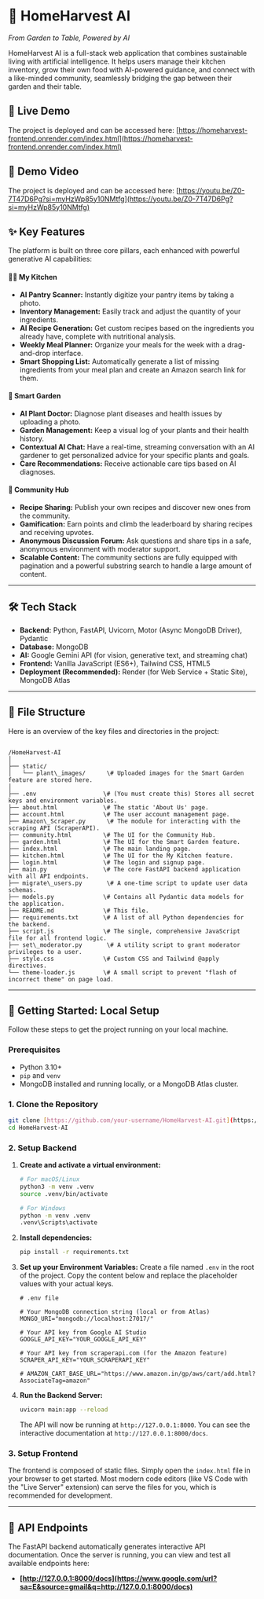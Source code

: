 # 🌱 HomeHarvest AI

_From Garden to Table, Powered by AI_

HomeHarvest AI is a full-stack web application that combines sustainable living with artificial intelligence. It helps users manage their kitchen inventory, grow their own food with AI-powered guidance, and connect with a like-minded community, seamlessly bridging the gap between their garden and their table.

## 🚀 Live Demo

The project is deployed and can be accessed here:
[https://homeharvest-frontend.onrender.com/index.html](https://homeharvest-frontend.onrender.com/index.html)

## 🚀 Demo Video

The project is deployed and can be accessed here:
[https://youtu.be/Z0-7T47D6Pg?si=myHzWp85y10NMtfg](https://youtu.be/Z0-7T47D6Pg?si=myHzWp85y10NMtfg)

## ✨ Key Features

The platform is built on three core pillars, each enhanced with powerful generative AI capabilities:

#### 🧑‍🍳 My Kitchen
- **AI Pantry Scanner:** Instantly digitize your pantry items by taking a photo.
- **Inventory Management:** Easily track and adjust the quantity of your ingredients.
- **AI Recipe Generation:** Get custom recipes based on the ingredients you already have, complete with nutritional analysis.
- **Weekly Meal Planner:** Organize your meals for the week with a drag-and-drop interface.
- **Smart Shopping List:** Automatically generate a list of missing ingredients from your meal plan and create an Amazon search link for them.

#### 🌿 Smart Garden
- **AI Plant Doctor:** Diagnose plant diseases and health issues by uploading a photo.
- **Garden Management:** Keep a visual log of your plants and their health history.
- **Contextual AI Chat:** Have a real-time, streaming conversation with an AI gardener to get personalized advice for your specific plants and goals.
- **Care Recommendations:** Receive actionable care tips based on AI diagnoses.

#### 💬 Community Hub
- **Recipe Sharing:** Publish your own recipes and discover new ones from the community.
- **Gamification:** Earn points and climb the leaderboard by sharing recipes and receiving upvotes.
- **Anonymous Discussion Forum:** Ask questions and share tips in a safe, anonymous environment with moderator support.
- **Scalable Content:** The community sections are fully equipped with pagination and a powerful substring search to handle a large amount of content.

---

## 🛠️ Tech Stack

- **Backend:** Python, FastAPI, Uvicorn, Motor (Async MongoDB Driver), Pydantic
- **Database:** MongoDB
- **AI:** Google Gemini API (for vision, generative text, and streaming chat)
- **Frontend:** Vanilla JavaScript (ES6+), Tailwind CSS, HTML5
- **Deployment (Recommended):** Render (for Web Service + Static Site), MongoDB Atlas

---

## 📁 File Structure

Here is an overview of the key files and directories in the project:

```

/HomeHarvest-AI
│
├── static/
│   └── plant\_images/      \# Uploaded images for the Smart Garden feature are stored here.
│
├── .env                   \# (You must create this) Stores all secret keys and environment variables.
├── about.html             \# The static 'About Us' page.
├── account.html           \# The user account management page.
├── Amazon\_Scraper.py      \# The module for interacting with the scraping API (ScraperAPI).
├── community.html         \# The UI for the Community Hub.
├── garden.html            \# The UI for the Smart Garden feature.
├── index.html             \# The main landing page.
├── kitchen.html           \# The UI for the My Kitchen feature.
├── login.html             \# The login and signup page.
├── main.py                \# The core FastAPI backend application with all API endpoints.
├── migrate\_users.py       \# A one-time script to update user data schemas.
├── models.py              \# Contains all Pydantic data models for the application.
├── README.md              \# This file.
├── requirements.txt       \# A list of all Python dependencies for the backend.
├── script.js              \# The single, comprehensive JavaScript file for all frontend logic.
├── set\_moderator.py       \# A utility script to grant moderator privileges to a user.
├── style.css              \# Custom CSS and Tailwind @apply directives.
└── theme-loader.js        \# A small script to prevent "flash of incorrect theme" on page load.

````

---


## 🚀 Getting Started: Local Setup

Follow these steps to get the project running on your local machine.

### Prerequisites

- Python 3.10+
- `pip` and `venv`
- MongoDB installed and running locally, or a MongoDB Atlas cluster.

### 1. Clone the Repository

```bash
git clone [https://github.com/your-username/HomeHarvest-AI.git](https://github.com/your-username/HomeHarvest-AI.git)
cd HomeHarvest-AI
````

### 2\. Setup Backend

1.  **Create and activate a virtual environment:**

    ```bash
    # For macOS/Linux
    python3 -m venv .venv
    source .venv/bin/activate

    # For Windows
    python -m venv .venv
    .venv\Scripts\activate
    ```

2.  **Install dependencies:**

    ```bash
    pip install -r requirements.txt
    ```

3.  **Set up your Environment Variables:**
    Create a file named `.env` in the root of the project. Copy the content below and replace the placeholder values with your actual keys.

    ```
    # .env file

    # Your MongoDB connection string (local or from Atlas)
    MONGO_URI="mongodb://localhost:27017/"

    # Your API key from Google AI Studio
    GOOGLE_API_KEY="YOUR_GOOGLE_API_KEY"

    # Your API key from scraperapi.com (for the Amazon feature)
    SCRAPER_API_KEY="YOUR_SCRAPERAPI_KEY"
    
    # AMAZON_CART_BASE_URL="https://www.amazon.in/gp/aws/cart/add.html?AssociateTag=amazon"

    ```

4.  **Run the Backend Server:**

    ```bash
    uvicorn main:app --reload
    ```

    The API will now be running at `http://127.0.0.1:8000`. You can see the interactive documentation at `http://127.0.0.1:8000/docs`.

### 3\. Setup Frontend

The frontend is composed of static files. Simply open the `index.html` file in your browser to get started. Most modern code editors (like VS Code with the "Live Server" extension) can serve the files for you, which is recommended for development.

-----

## 🔗 API Endpoints

The FastAPI backend automatically generates interactive API documentation. Once the server is running, you can view and test all available endpoints here:

  * **[http://127.0.0.1:8000/docs](https://www.google.com/url?sa=E&source=gmail&q=http://127.0.0.1:8000/docs)**

<!-- end list -->

```
```